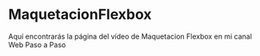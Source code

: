 # MaquetacionFlexbox
Aquí encontrarás la página del vídeo de Maquetacion Flexbox en mi canal Web Paso a Paso
